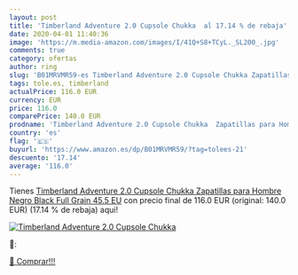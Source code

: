 ```yaml
---
layout: post
title: 'Timberland Adventure 2.0 Cupsole Chukka  al 17.14 % de rebaja'
date: 2020-04-01 11:40:36
image: 'https://m.media-amazon.com/images/I/41Q+S8+TCyL._SL200_.jpg'
comments: true
category: ofertas
author: ring
slug: 'B01MRVMR59-es Timberland Adventure 2.0 Cupsole Chukka Zapatillas para...'
tags: tole.es, timberland
actualPrice: 116.0 EUR
currency: EUR
price: 116.0
comparePrice: 140.0 EUR
prodname: 'Timberland Adventure 2.0 Cupsole Chukka  Zapatillas para Hombre  Negro  Black Full Grain   45.5 EU'
country: 'es'
flag: '🇪🇸'
buyurl: 'https://www.amazon.es/dp/B01MRVMR59/?tag=tolees-21'
descuento: '17.14'
average: '116.0'
---
```


Tienes [Timberland Adventure 2.0 Cupsole Chukka  Zapatillas para Hombre  Negro  Black Full Grain   45.5 EU](https://www.amazon.es/dp/B01MRVMR59/?tag=tolees-21) con precio final de  116.0 EUR (original: 140.0 EUR) (17.14 %  de rebaja) aqui!

[![Timberland Adventure 2.0 Cupsole Chukka ](https://m.media-amazon.com/images/I/41Q+S8+TCyL._SL200_.jpg)](https://www.amazon.es/dp/B01MRVMR59/?tag=tolees-21)

🔎:


[🛒 Comprar!!!](https://www.amazon.es/dp/B01MRVMR59/?tag=tolees-21)
